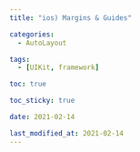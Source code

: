```yaml
---
title: "ios) Margins & Guides"

categories:
  - AutoLayout

tags:
  - [UIKit, framework]

toc: true

toc_sticky: true

date: 2021-02-14

last_modified_at: 2021-02-14
---
```

